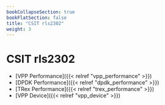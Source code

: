 ```yaml
---
bookCollapseSection: true
bookFlatSection: false
title: "CSIT rls2302"
weight: 3
---
```


# CSIT rls2302

- [VPP Performance]({{< relref "vpp_performance" >}})
- [DPDK Performance]({{< relref "dpdk_performance" >}})
- [TRex Performance]({{< relref "trex_performance" >}})
- [VPP Device]({{< relref "vpp_device" >}})
